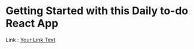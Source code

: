 # Getting Started with this Daily to-do React App

Link : [Your Link Text](https://progresstracker-brown.vercel.app/)
